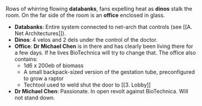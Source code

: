 Rows of whirring flowing **databanks**, fans expelling heat as **dinos** stalk the room. On the far side of the room is an **office** enclosed in glass.

- **Databanks**: Entire system connected to net-arch that controls (see [[A. Net Architectures]]).
- **Dinos**: 4 velos and 2 dels under the control of the doctor.
- **Office**: **Dr Michael Chen** is in there and has clearly been living there for a few days. If he lives BioTechnica will try to change that. The office also contains:
	- 1d6 x 200eb of biomass
	- A small backpack-sized version of the gestation tube, preconfigured to grow a raptor
	- Techtool used to weld shut the door to [[3. Lobby]]
- **Dr Michael Chen**: Passionate. In open revolt against BioTechnica. Will not stand down.